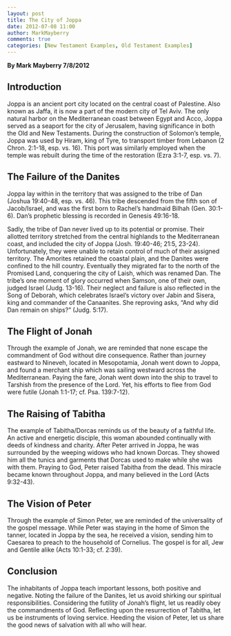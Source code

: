 ```yaml
---
layout: post
title: The City of Joppa
date: 2012-07-08 11:00
author: MarkMayberry
comments: true
categories: [New Testament Examples, Old Testament Examples]
---
```

<p style="text-align: left;" align="center"><strong>By Mark Mayberry
7/8/2012</strong></p>

<h2 style="text-align: left;">Introduction</h2>
Joppa is an ancient port city located on the central coast of Palestine. Also known as Jaffa, it is now a part of the modern city of Tel Aviv. The only natural harbor on the Mediterranean coast between Egypt and Acco, Joppa served as a seaport for the city of Jerusalem, having significance in both the Old and New Testaments. During the construction of Solomon’s temple, Joppa was used by Hiram, king of Tyre, to transport timber from Lebanon (2 Chron. 2:1-18, esp. vs. 16). This port was similarly employed when the temple was rebuilt during the time of the restoration (Ezra 3:1-7, esp. vs. 7).
<h2>The Failure of the Danites</h2>
Joppa lay within in the territory that was assigned to the tribe of Dan (Joshua 19:40-48, esp. vs. 46). This tribe descended from the fifth son of Jacob/Israel, and was the first born to Rachel’s handmaid Bilhah (Gen. 30:1-6). Dan’s prophetic blessing is recorded in Genesis 49:16-18.

Sadly, the tribe of Dan never lived up to its potential or promise. Their allotted territory stretched from the central highlands to the Mediterranean coast, and included the city of Joppa (Josh. 19:40-46; 21:5, 23-24). Unfortunately, they were unable to retain control of much of their assigned territory. The Amorites retained the coastal plain, and the Danites were confined to the hill country. Eventually they migrated far to the north of the Promised Land, conquering the city of Laish, which was renamed Dan. The tribe’s one moment of glory occurred when Samson, one of their own, judged Israel (Judg. 13-16). Their neglect and failure is also reflected in the Song of Deborah, which celebrates Israel’s victory over Jabin and Sisera, king and commander of the Canaanites. She reproving asks, “And why did Dan remain on ships?” (Judg. 5:17).
<h2>The Flight of Jonah</h2>
Through the example of Jonah, we are reminded that none escape the commandment of God without dire consequence. Rather than journey eastward to Nineveh, located in Mesopotamia, Jonah went down to Joppa, and found a merchant ship which was sailing westward across the Mediterranean. Paying the fare, Jonah went down into the ship to travel to Tarshish from the presence of the Lord. Yet, his efforts to flee from God were futile (Jonah 1:1-17; cf. Psa. 139:7-12).
<h2>The Raising of Tabitha</h2>
The example of Tabitha/Dorcas reminds us of the beauty of a faithful life. An active and energetic disciple, this woman abounded continually with deeds of kindness and charity. After Peter arrived in Joppa, he was surrounded by the weeping widows who had known Dorcas. They showed him all the tunics and garments that Dorcas used to make while she was with them. Praying to God, Peter raised Tabitha from the dead. This miracle became known throughout Joppa, and many believed in the Lord (Acts 9:32-43).
<h2>The Vision of Peter</h2>
Through the example of Simon Peter, we are reminded of the universality of the gospel message. While Peter was staying in the home of Simon the tanner, located in Joppa by the sea, he received a vision, sending him to Caesarea to preach to the household of Cornelius. The gospel is for all, Jew and Gentile alike (Acts 10:1-33; cf. 2:39).
<h2>Conclusion</h2>
The inhabitants of Joppa teach important lessons, both positive and negative. Noting the failure of the Danites, let us avoid shirking our spiritual responsibilities. Considering the futility of Jonah’s flight, let us readily obey the commandments of God. Reflecting upon the resurrection of Tabitha, let us be instruments of loving service. Heeding the vision of Peter, let us share the good news of salvation with all who will hear.
